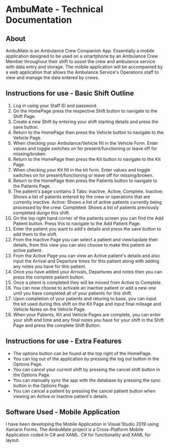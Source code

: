 # AmbuMate - Technical Documentation

## About
AmbuMate is an Ambulance Crew Companion App. Essentially a mobile application designed to be used on a 
smartphone by an Ambulance Crew Member throughout their shift to assist the crew and ambulance service with 
data entry and storage. The mobile application will be accompanied by a web application that allows the 
Ambulance Service's Operations staff to view and manage the data entered by crews.

## Instructions for use - Basic Shift Outline
1. Log in using your Staff ID and password.
2. On the HomePage press the respective Shift button to navigate to the Shift Page.
3. Create a new Shift by entering your shift starting details and press the save button.
4. Return to the HomePage then press the Vehicle button to navigate to the Vehicle Page.
5. When checking your Ambulance/Vehicle fill in the Vehicle Form. 
   Enter values and toggle switches on for present/functioning or leave off for missing/broken.
6. Return to the HomePage then press the Kit button to navigate to the Kit Page.
7. When checking your Kit fill in the kit form.
   Enter values and toggle switches on for present/functioning or leave off for missing/broken.
8. Return to the HomePage then press the Patients button to navigate to the Patients Page.
9. The patient's page contains 3 Tabs: Inactive, Active, Complete.
   Inactive: Shows a list of patients entered by the crew or operations that are currently inactive.
   Active: Shows a list of active patients currently being processed by the crew.
   Completed: Shows a list of patients previously completed durign this shift.
10. On the top right hand corner of the patients screen you can find the Add Patient button.
   Press this to navigate to the Add Patient Page.
11. Enter the patient you want to add's details and press the save button to add them to the shift.
12. From the Inactive Page you can select a patient and view/update their details, 
   from this view you can also choose to make this patient an active patient.
13. From the Active Page you can view an Active patient's details and also input the 
   Arrival and Departure times for this patient along with adding any notes you have for this patient.
14. Once you have added your Arrivals, Departures and notes then you can press the complete patient button.
15. Once a ptient is completed they will be moved from Active to Complete.
16. You can now choose to activate an inactive patient or add a new one until you have completed all of 
   your patients for this shift.
17. Upon completion of your patients and returing to base, you can input the kit used during this shift on 
   the Kit Page and input final mileage and Vehicle Notes on the Vehicle Page.
18. When your Patients, Kit and Vehicle Pages are complete, you can enter your shift end time and any
   final notes you have for your shift in the Shift Page and press the complete Shift Button.

## Instructions for use - Extra Features
* The options button can be found at the top right of the HomePage.
* You can log out of the application by pressing the log out button in the Options Page.
* You can cancel your current shift by pressing the cancel shift button in the Options Page.
* You can manually sync the app with the database by pressing the sync button in the Options Page.
* You can cancel a patient by pressing the cancel patient button when viewing an Active or Inactive patient's details.

## Software Used - Mobile Application
I have been developing the Mobile Application in Visual Studio 2019 using Xamarin Forms.
The AmbuMate project is a Cross-Platform Mobile Application coded in C# and XAML.
C# for functionality and XAML for layout.

   